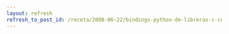 ```yaml
---
layout: refresh
refresh_to_post_id: /receta/2008-06-22/bindings-python-de-libreras-c-con-boost-python
---
```

